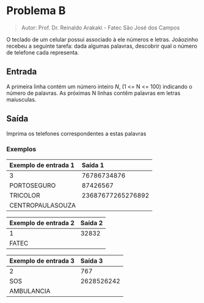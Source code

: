 # Problema B 
> Autor: Prof. Dr. Reinaldo Arakaki - Fatec São José dos Campos

O teclado de um celular possui associado à ele números e letras. Joãozinho recebeu a seguinte tarefa: dada algumas palavras, descobrir qual o número de telefone cada representa. 

## Entrada
A primeira linha contém um número inteiro *N*, (1 <= N <= 100) indicando o número de palavras. As próximas N linhas contêm palavras em letras maíusculas. 

## Saída 
Imprima os telefones correspondentes a estas palavras


### Exemplos

| Exemplo de entrada 1 | Saída 1 |
| :------------- | :-------------|
|3 | 76786734876 |
|PORTOSEGURO | 87426567 |
|TRICOLOR | 23687677265276892 |
|CENTROPAULASOUZA | | 

| Exemplo de entrada 2 | Saída 2 |
| :------------- | :-------------|
| 1 | 32832 | 
| FATEC | | 

| Exemplo de entrada 3 | Saída 3 |
| :------------- | :-------------|
| 2 | 767 |
| SOS | 2628526242 | 
| AMBULANCIA | | 




